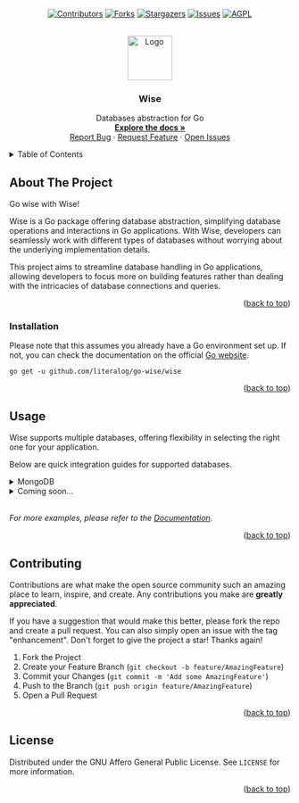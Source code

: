 <a name="readme-top"></a>



<div align="center">

[![Contributors][contributors-shield]][contributors-url] [![Forks][forks-shield]][forks-url] [![Stargazers][stars-shield]][stars-url] [![Issues][issues-shield]][issues-url] [![AGPL][license-shield]][license-url]

</div>



<!-- PROJECT LOGO -->
<br />
<div align="center">
  <a href="https://github.com/literalog/go-wise">
    <img src="https://i.imgur.com/QD57fTQ.png" alt="Logo" width="80" height="80">
  </a>

<h3 align="center">Wise</h3>

  <p align="center">
    Databases abstraction for Go
    <br />
    <a href="https://github.com/literalog/go-wise/tree/main/docs"><strong>Explore the docs »</strong></a>
    <br />
    <a href="https://github.com/literalog/go-wise/issues/new?labels=bug&template=bug-report---.md">Report Bug</a>
    ·
    <a href="https://github.com/literalog/go-wise/issues/new?labels=enhancement&template=feature-request---.md">Request Feature</a>
    ·
    <a href="https://github.com/literalog/go-wise/issues">Open Issues</a>
  </p>
</div>



<!-- TABLE OF CONTENTS -->
<details>
  <summary>Table of Contents</summary>
  <ol>
    <li>
      <a href="#about-the-project">About The Project</a>
    </li>
    <li>
      <a href="#installation">Installation</a>
    </li>
    <li><a href="#usage">Usage</a></li>
      <ol>
        <li><a href="#usage-mongodb">MongoDB</a></li>
      </ol>
    <li><a href="#contributing">Contributing</a></li>
    <li><a href="#license">License</a></li>
  </ol>
</details>



<!-- ABOUT THE PROJECT -->
## About The Project

Go wise with Wise!

Wise is a Go package offering database abstraction, simplifying database operations and interactions in Go applications. With Wise, developers can seamlessly work with different types of databases without worrying about the underlying implementation details.

This project aims to streamline database handling in Go applications, allowing developers to focus more on building features rather than dealing with the intricacies of database connections and queries.

<p align="right">(<a href="#readme-top">back to top</a>)</p>



<!-- Installation -->
### Installation
Please note that this assumes you already have a Go environment set up. If not, you can check the documentation on the official [Go website](https://go.dev/doc/install).

```
go get -u github.com/literalog/go-wise/wise
```

<p align="right">(<a href="#readme-top">back to top</a>)</p>



<!-- USAGE EXAMPLES -->
## Usage

Wise supports multiple databases, offering flexibility in selecting the right one for your application.

Below are quick integration guides for supported databases.

<details id="usage-mongodb">

  <summary>MongoDB</summary>

<br/>

Consider you have the following model:
```go
type User struct {
  ID string `json:"id"`
  Name string `json:"name"`
}
```

You can create your repository as follows:

```go
type UserRepository interface {
  wise.MongoRepository[User] 
}

// or

type UserRepository wise.MongoRepository[User]
```

If your document structure differs, you will need to [tailor your own serializer](./docs/mongodb.md##Serializer).

Now, instead of repeatedly crafting a MongoDB implementation, you can simply invoke Wise:

```go
func GetUser(ctx context.Context, id string) (User, error) {
  return UserRepository.Find(ctx, id)
}
```

You can access more in-depth documentation by clicking [here](./docs/mongodb.md).
</details>

<details>
  <summary>Coming soon...</summary>
</details>

<br/>

_For more examples, please refer to the [Documentation](./docs/)_.

<p align="right">(<a href="#readme-top">back to top</a>)</p>



<!-- CONTRIBUTING -->
## Contributing

Contributions are what make the open source community such an amazing place to learn, inspire, and create. Any contributions you make are **greatly appreciated**.

If you have a suggestion that would make this better, please fork the repo and create a pull request. You can also simply open an issue with the tag "enhancement".
Don't forget to give the project a star! Thanks again!

1. Fork the Project
2. Create your Feature Branch (`git checkout -b feature/AmazingFeature`)
3. Commit your Changes (`git commit -m 'Add some AmazingFeature'`)
4. Push to the Branch (`git push origin feature/AmazingFeature`)
5. Open a Pull Request

<p align="right">(<a href="#readme-top">back to top</a>)</p>



<!-- LICENSE -->
## License

Distributed under the GNU Affero General Public License. See `LICENSE` for more information.

<p align="right">(<a href="#readme-top">back to top</a>)</p>



<!-- MARKDOWN LINKS & IMAGES -->
<!-- https://www.markdownguide.org/basic-syntax/#reference-style-links -->
[contributors-shield]: https://img.shields.io/github/contributors/literalog/go-wise.svg?style=for-the-badge
[contributors-url]: https://github.com/literalog/go-wise/graphs/contributors
[forks-shield]: https://img.shields.io/github/forks/literalog/go-wise.svg?style=for-the-badge
[forks-url]: https://github.com/literalog/go-wise/network/members
[stars-shield]: https://img.shields.io/github/stars/literalog/go-wise.svg?style=for-the-badge
[stars-url]: https://github.com/literalog/go-wise/stargazers
[issues-shield]: https://img.shields.io/github/issues/literalog/go-wise.svg?style=for-the-badge
[issues-url]: https://github.com/literalog/go-wise/issues
[license-shield]: https://img.shields.io/github/license/literalog/go-wise.svg?style=for-the-badge
[license-url]: https://github.com/literalog/go-wise/blob/main/LICENSE